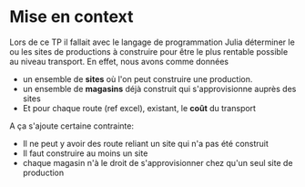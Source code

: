 # Mise en context

Lors de ce TP il fallait avec le langage de programmation Julia déterminer le ou les sites de productions à construire pour être le plus rentable possible au niveau transport.
En effet, nous avons comme données 
  * un ensemble de **sites** où l'on peut construire une production.
  * un ensemble de **magasins** déjà construit qui s'approvisionne auprès des sites
  * Et pour chaque route (ref excel), existant, le **coût** du transport

A ça s'ajoute certaine contrainte:
* Il ne peut y avoir des route reliant un site qui n'a pas été construit
* Il faut construire au moins un site
* chaque magasin n'à le droit de s'approvisionner chez qu'un seul site de production

